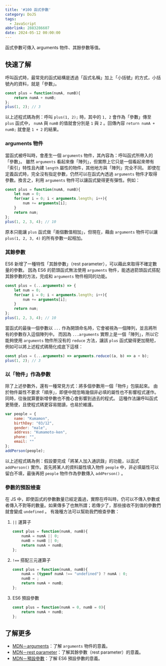 ```yaml
---
title: '#100 函式參數'
category: DoJS
tags:
  - JavaScript
abbrlink: 2883286607
date: 2024-05-12 00:00:00
---
```

函式參數可傳入 arguments 物件、其餘參數等值。
<!--more-->
## 快速了解
呼叫函式時，最常見的函式結構是透過「函式名稱」加上「小括號」的方式，小括號內的資料，就是「參數」。
```jsx
const plus = function(numA, numB){
	return numA + numB;
};
plus(1, 2); // 3
```
以上述程式碼為例：呼叫 `plus(1, 2);` 時，其中的 `1, 2` 會作為「參數」傳至 `plus` 函式中， `numA` 與 `numB` 的值就會分別是 `1` 與 `2` 。回傳內容 `return numA + numB;` 就會是 `1 + 2` 的結果。
### arguments 物件
當函式被呼叫時，會產生一個 `arguments` 物件，其內容為：呼叫函式所帶入的「參數」。
雖然 `arguments` 看起來像「陣列」，但實際上它只是一個看起來帶有「索引」特性且內建 `length` 屬性的物件，其他地方與「陣列」完全不同。
即使在定義函式時，完全沒有指定參數，仍然可以在函式內透過 `arguments` 物件才取得參數。換言之，利用 `arguments` 物件可以讓函式變得更有彈性。例如：
```jsx
const plus = function(numA, numB){
	let num = 0;
	for(var i = 0; i < arguments.length; i++){
		num += arguments[i];
	}
	return num;
};
plus(1, 2, 3, 4); // 10
```
原本只能讓 `plus` 函式做「兩個數值相加」，但現在，藉由 `arguments` 物件可以讓 `plus(1, 2, 3, 4)` 的所有參數一起相加。
### 其餘參數
ES6 新增了一種特性「其餘參數」（rest parameter），可以藉此來取得不確定數量的參數。
因為 ES6 的箭頭函式無法使用 `arguments` 物件，能透過箭頭函式搭配其餘參數的方法，完成和 `arguments` 物件相同的功能。
```jsx
const plus = (...arguments) => {
	let num = 0;
	for(var i = 0; i < arguments.length; i++){
		num += arguments[i];
	}
	return num;
};
plus(1, 2, 3, 4); // 10
```
當函式的最後一個參數以 `...` 作為開頭命名時，它會被視為一個陣列，並且將所有的參數存入這個陣列中。
而因為 `...arguments` 實際上是一個「陣列」，所以它能夠使用 `arguments` 物件所沒有的 `reduce` 方法，讓該 `plus` 函式變得更加簡短，例如可以將上述程式碼簡化成底下這樣：
```jsx
const plus = (...arguments) => arguments.reduce((a, b) => a + b);
plus(1, 2); // 3
```
### 以「物件」作為參數
除了上述參數外，還有一種常見方式：將多個參數用一個「物件」包裝起來。
由於物件屬性不要求「順序」，即便中間忽略幾個非必填的屬性也不影響程式運作。同時，往後就算要新增參數也不擔心會影響到過去的程式。
這種作法讓呼叫函式更簡便，且使程式碼更容易閱讀，也易於維護。
```jsx
var people = {
	name: "Kumamon",
	birthDay: "03/12",
	gender: "male",
	address: "Kumamoto-ken",
	phone: "",
	email: ""
};
addPerson(people);
```
以上述程式碼為例：假設要完成「將某人加入通訊錄」的功能，以函式 `addPerson()` 實作。首先將某人的資料屬性填入物件 `people` 中，非必填屬性可以留白不填，最後再把 `people` 物件作為參數傳入 `addPerson()` 。
### 參數的預設檢查
在 JS 中，即使函式的參數數量已經定義過，實際在呼叫時，仍可以不傳入參數或者傳入不對等的數量。如果傳多了也無所謂；若傳少了，那些接收不到值的參數們就會變成 `undefined` 。
有幾種方法可以幫助我們檢查參數：
1.  `||` 運算子

    ```jsx
    const plus = function(numA, numB){
    	numA = numA || 0;
    	numB = numB || 0;
    	return numA + numB;
    };
    ```    
2.  `!==` 搭配三元運算子

    ```jsx
    const plus = function(numA, numB){
    	numA = (typeof numA !== "undefined") ? numA : 0;
    	numB = ;
    	return numA + numB;
    };
    ```    
3. ES6 預設參數

    ```jsx
    const plus = function(numA = 0, numB = 0){
    	return numA + numB;
    };
    ```
## 了解更多
- [MDN－arguments](https://developer.mozilla.org/zh-CN/docs/Web/JavaScript/Reference/Functions/arguments)：了解 `arguments` 物件的意義。
- [MDN－rest parameter](https://developer.mozilla.org/zh-TW/docs/Web/JavaScript/Reference/Functions/rest_parameters)：了解其餘參數（rest parameter）的意義。
- [MDN－預設參數](https://developer.mozilla.org/zh-TW/docs/Web/JavaScript/Reference/Functions/Default_parameters)：了解 ES6 預設參數的意義。